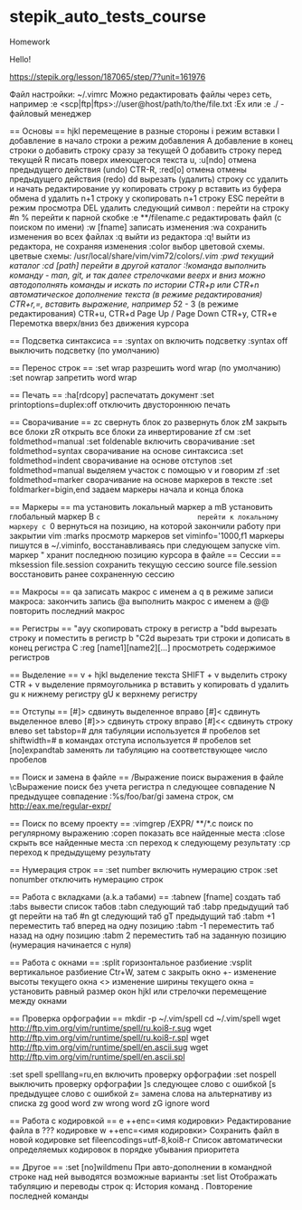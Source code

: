 # stepik_auto_tests_course

Homework

Hello!


https://stepik.org/lesson/187065/step/7?unit=161976


Файл настройки: ~/.vimrc
Можно редактировать файлы через сеть, например
:e <scp|ftp|ftps>://user@host/path/to/the/file.txt
:Ex или :e ./ - файловый менеджер

== Основы ==
hjkl                      перемещение в разные стороны
i                         режим вставки
I                         добавление в начало строки
a                         режим добавления
A                         добавление в конец строки
o                         добавить строку сразу за текущей
O                         добавить строку перед текущей
R                         писать поверх имеющегося текста
u, :u[ndo]                отмена предыдущего действия (undo)
CTR-R, :red[o]            отмена отмены предыдущего действия (redo)
dd                        вырезать (удалить) строку
cc                        удалить и начать редактирование
yy                        копировать строку
p                         вставить из буфера обмена
<n>d                      удалить n+1 строку
<n>y                      скопировать n+1 строку
ESC                       перейти в режим просмотра
DEL                       удалить следующий символ
:<n>                      перейти на строку #n
%                         перейти к парной скобке
:e **/filename.c          редактировать файл (с поиском по имени)
:w [fname]                записать изменения
:wa                       сохранить изменения во всех файлах
:q                        выйти из редактора
:q!                       выйти из редактора, не сохраняя изменения
:color <name>             выбор цветовой схемы. цветвые схемы:
                            /usr/local/share/vim/vim72/colors/*.vim
:pwd                      текущий каталог
:cd [path]                перейти в другой каталог
:!команда                 выполнить команду - man, git, и так далее
                            стрелочками веерх и вниз можно автодополнять
                            команды и искать по истории
CTR+p или CTR+n           автоматическое дополнение текста
                            (в режиме редактирования)
CTR+r,=,<expr>            вставить выражение, например 5*2 - 3
                            (в режиме редактирования)
CTR+u, CTR+d              Page Up / Page Down
CTR+y, CTR+e              Перемотка вверх/вниз без движения курсора

== Подсветка синтаксиса ==
:syntax on                включить подсветку
:syntax off               выключить подсветку (по умолчанию)

== Перенос строк ==
:set wrap                 разрешить word wrap (по умолчанию)
:set nowrap               запретить word wrap

== Печать ==
:ha[rdcopy]                   распечатать документ
:set printoptions=duplex:off  отключить двустороннюю печать

== Сворачивание ==
zc                        свернуть блок
zo                        развернуть блок
zM                        закрыть все блоки
zR                        открыть все блоки
za                        инвертирование
zf                        см :set foldmethod=manual
:set foldenable           включить свoрачивание
:set foldmethod=syntax    сворачивание на основе синтаксиса
:set foldmethod=indent    сворачивание на основе отступов
:set foldmethod=manual    выделяем участок с помощью v и говорим zf
:set foldmethod=marker    сворачивание на основе маркеров в тексте
:set foldmarker=bigin,end задаем маркеры начала и конца блока

== Маркеры ==
ma                        установить локальный маркер a
mB                        установить глобальный маркер B
`c                        перейти к локальному маркеру c
`0                        вернуться на позицию, на которой закончили
                            работу при закрытии vim
:marks                    просмотр маркеров
set viminfo='1000,f1      маркеры пишутся в ~/.viminfo, восстанавливаясь
                            при следующем запуске vim. маркер " хранит
                            последнюю позицию курсора в файле
== Сессии ==
mksession file.session    сохранить текущую сессию
source file.session       восстановить ранее сохраненную сессию

== Макросы ==
qa                        записать макрос с именем a
q                         в режиме записи макроса: закончить запись
@a                        выполнить макрос с именем a
@@                        повторить последний макрос

== Регистры ==
"ayy                      скопировать строку в регистр a
"bdd                      вырезать строку и поместить в регистр b
"С2d                      вырезать три строки и дописать в конец
                            регистра C
:reg [name1][name2][...]  просмотреть содержимое регистров

== Выделение ==
v + hjkl                  выделение текста
SHIFT + v                 выделить строку
CTR + v                   выделение прямоугольника
p                         вставить
y                         копировать
d                         удалить
gu                        к нижнему регистру
gU                        к верхнему регистру

== Отступы ==
[#]>                      сдвинуть выделенное вправо
[#]<                      сдвинуть выделенное влево
[#]>>                     сдвинуть строку вправо
[#]<<                     сдвинуть строку влево
set tabstop=#             для табуляции используется # пробелов
set shiftwidth=#          в командах отступа используется # пробелов
set [no]expandtab         заменять ли табуляцию на соответствующее
                            число пробелов

== Поиск и замена в файле ==
/Выражение               поиск выражения в файле
\cВыражение              поиск без учета регистра
n                        следующее совпадение
N                        предыдущее совпадение
:%s/foo/bar/gi           замена строк, см http://eax.me/regular-expr/

== Поиск по всему проекту ==
:vimgrep /EXPR/ **/*.c   поиск по регулярному выражению
:copen                   показать все найденные места
:close                   скрыть все найденные места
:cn                      переход к следующему результату
:cp                      переход к предыдущему результату

== Нумерация строк ==
:set number              включить нумерацию строк
:set nonumber            отключить нумерацию строк

== Работа с вкладками (a.k.a табами) ==
:tabnew [fname]          создать таб
:tabs                    вывести список табов
:tabn                    следующий таб
:tabp                    предыдущий таб
<n>gt                    перейти на таб #n
gt                       следующий таб
gT                       предыдущий таб
:tabm +1                 переместить таб вперед на одну позицию
:tabm -1                 переместить таб назад на одну позицию
:tabm 2                  переместить таб на заданную позицию
                           (нумерация начинается с нуля)

== Работа с окнами ==
:split                   горизонтальное разбиение
:vsplit                  вертикальное разбиение
Ctr+W, затем
  с                      закрыть окно
  +-                     изменение высоты текущего окна
  <>                     изменение ширины текущего окна
  =                      установить равный размер окон
  hjkl или стрелочки     перемещение между окнами

== Проверка орфографии ==
    mkdir -p ~/.vim/spell
    cd ~/.vim/spell
    wget http://ftp.vim.org/vim/runtime/spell/ru.koi8-r.sug
    wget http://ftp.vim.org/vim/runtime/spell/ru.koi8-r.spl
    wget http://ftp.vim.org/vim/runtime/spell/en.ascii.sug
    wget http://ftp.vim.org/vim/runtime/spell/en.ascii.spl

:set spell spelllang=ru,en       включить проверку орфографии
:set nospell                     выключить проверку орфографии
]s                               следующее слово с ошибкой
[s                               предыдущее слово с ошибкой
z=                               замена слова на альтернативу из списка
zg                               good word
zw                               wrong word
zG                               ignore word

== Работа с кодировкой ==
e ++enc=<имя кодировки>         Редактирование файла в ??? кодировке
w ++enc=<имя кодировки>         Сохранить файл в новой кодировке
set fileencodings=utf-8,koi8-r  Список автоматически определяемых
                                  кодировок в порядке убывания
                                  приоритета

== Другое ==
:set [no]wildmenu          При авто-дополнении в командной строке над
                             ней выводятся возможные варианты
:set list                  Отображать табуляцию и переводы строк
q:                         История команд
.                          Повторение последней команды
